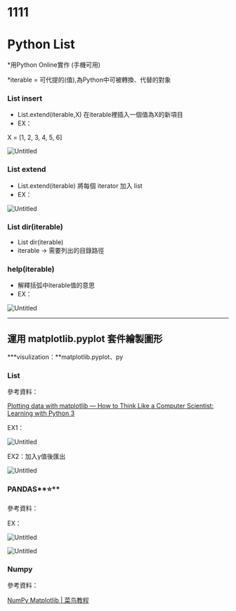 # 1111

# Python List

*用Python Online實作 (手機可用)

*iterable = 可代提的(值),為Python中可被轉換、代替的對象

### List insert

- List.extend(iterable,X) 在iterable裡插入一個值為X的新項目
- EX：

X = [1, 2, 3, 4, 5, 6]

![Untitled](https://i.imgur.com/T2VTtUn.png)

### List extend

- List.extend(iterable) 將每個 iterator 加入 list
- EX：

![Untitled](https://i.imgur.com/a0EKFDR.png)

### List dir(iterable)

- List dir(iterable)
- iterable → 需要列出的目錄路徑

### help(iterable)

- 解釋括弧中iterable值的意思
- EX：

![Untitled](https://i.imgur.com/oZ8iVos.png)

---

## 運用 matplotlib.pyplot 套件繪製圖形

***visulization：**matplotlib.pyplot、py

### **List**

參考資料：

[Plotting data with matplotlib — How to Think Like a Computer Scientist: Learning with Python 3](https://howtothink.readthedocs.io/en/latest/PvL_H.html)

EX1：

![Untitled](https://i.imgur.com/aJUxhUi.png)

EX2：加入y值後匯出

![Untitled](https://i.imgur.com/sMdxWdQ.png)

### PANDAS**⭐️**

參考資料：

[](https://github.com/tewei0328/teach-visulization/blob/main/viz1_finlab_yfinance.ipynb)

EX：

![Untitled](https://i.imgur.com/aB0GNKj.png)

![Untitled](https://i.imgur.com/zmx3IZT.png)

### Numpy

參考資料：

[NumPy  Matplotlib | 菜鸟教程](https://www.runoob.com/numpy/numpy-matplotlib.html)
